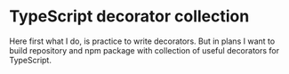 # TypeScript decorator collection
Here first what I do, is practice to write decorators. 
But in plans I want to build repository and npm package with collection of useful decorators for TypeScript.
